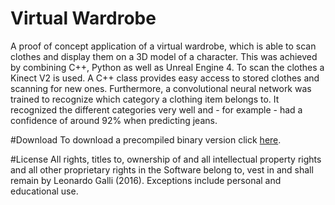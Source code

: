 # Virtual Wardrobe
A proof of concept application of a virtual wardrobe, which is able to scan clothes
and display them on a 3D model of a character. This was achieved by combining C++,
Python as well as Unreal Engine 4. To scan the clothes a Kinect V2 is used.
A C++ class provides easy access to stored clothes and
scanning for new ones. Furthermore, a convolutional neural network was trained to recognize
which category a clothing item belongs to. It recognized the different categories very well
and - for example - had a confidence of around 92% when predicting jeans.

#Download
To download a precompiled binary version click [here](https://github.com/galli-leo/IntelligentMirror/releases/latest).

#License
All rights, titles to, ownership of and all intellectual property rights and all other proprietary rights in the Software belong to, vest in and shall remain by Leonardo Galli (2016). Exceptions include personal and educational use.
